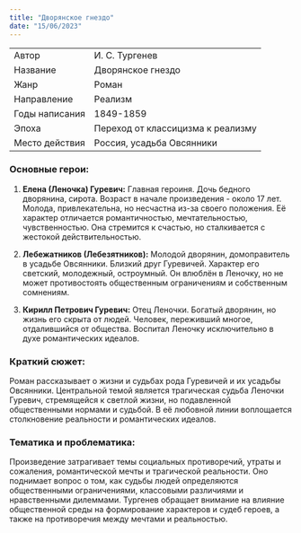 ```yaml
---
title: "Дворянское гнездо"
date: "15/06/2023"
---
```


|                |                                   |
| -------------- | --------------------------------- |
| Автор          | И. С. Тургенев                    |
| Название       | Дворянское гнездо                 |
| Жанр           | Роман                             |
| Направление    | Реализм                           |
| Годы написания | 1849-1859                         |
| Эпоха          | Переход от классицизма к реализму |
| Место действия | Россия, усадьба Овсянники         |

### Основные герои:

1. **Елена (Леночка) Гуревич:** Главная героиня. Дочь бедного дворянина, сирота. Возраст в начале произведения - около 17 лет. Молода, привлекательна, но несчастна из-за своего положения. Её характер отличается романтичностью, мечтательностью, чувственностью. Она стремится к счастью, но сталкивается с жестокой действительностью.

2. **Лебежатников (Лебезятников):** Молодой дворянин, домоправитель в усадьбе Овсянники. Близкий друг Гуревичей. Характер его светский, молодежный, остроумный. Он влюблён в Леночку, но не может противостоять общественным ограничениям и собственным сомнениям.

3. **Кирилл Петрович Гуревич:** Отец Леночки. Богатый дворянин, но жизнь его скрыта от людей. Человек, переживший многое, отдалившийся от общества. Воспитал Леночку исключительно в духе романтических идеалов.

### Краткий сюжет:

Роман рассказывает о жизни и судьбах рода Гуревичей и их усадьбы Овсянники. Центральной темой является трагическая судьба Леночки Гуревич, стремящейся к светлой жизни, но подавленной общественными нормами и судьбой. В её любовной линии воплощается столкновение реальности и романтических идеалов.

### Тематика и проблематика:

Произведение затрагивает темы социальных противоречий, утраты и сожаления, романтической мечты и трагической реальности. Оно поднимает вопрос о том, как судьбы людей определяются общественными ограничениями, классовыми различиями и нравственными дилеммами. Тургенев обращает внимание на влияние общественной среды на формирование характеров и судеб героев, а также на противоречия между мечтами и реальностью.
